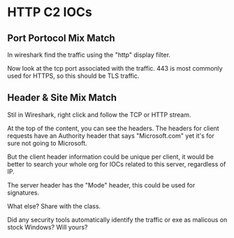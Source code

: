# HTTP C2 IOCs


## Port Portocol Mix Match

In wireshark find the traffic using the "http" display filter.

Now look at the tcp port associated with the traffic. 443 is most commonly used for HTTPS, so this should be TLS traffic.


## Header & Site Mix Match

Stil in Wireshark, right click and follow the TCP or HTTP stream.

At the top of the content, you can see the headers.  The headers for client requests have an Authority header that says "Microsoft.com" yet it's for sure not going to Microsoft.

But the client header information could be unique per client, it would be better to search your whole org for IOCs related to this server, regardless of IP. 

The server header has the "Mode" header, this could be used for signatures.

What else? Share with the class.

Did any security tools automatically identify the traffic or exe as malicous on stock Windows?  Will yours?